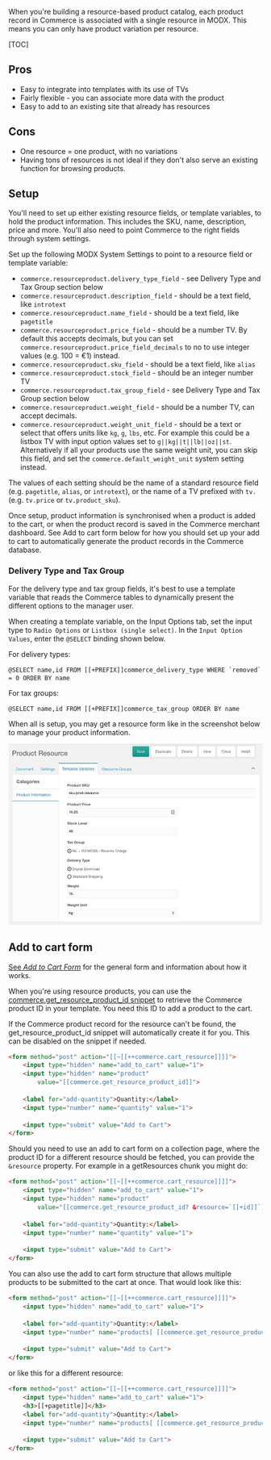 When you're building a resource-based product catalog, each product record in Commerce is associated with a single resource in MODX. This means you can only have product variation per resource.

[TOC]

## Pros 

- Easy to integrate into templates with its use of TVs
- Fairly flexible - you can associate more data with the product
- Easy to add to an existing site that already has resources

## Cons

- One resource = one product, with no variations
- Having tons of resources is not ideal if they don't also serve an existing function for browsing products. 

## Setup

You'll need to set up either existing resource fields, or template variables, to hold the product information. This includes the SKU, name, description, price and more. You'll also need to point Commerce to the right fields through system settings. 

Set up the following MODX System Settings to point to a resource field or template variable:

- `commerce.resourceproduct.delivery_type_field` - see Delivery Type and Tax Group section below
- `commerce.resourceproduct.description_field` - should be a text field, like `introtext`
- `commerce.resourceproduct.name_field` - should be a text field, like `pagetitle`
- `commerce.resourceproduct.price_field` - should be a number TV. By default this accepts decimals, but you can set `commerce.resourceproduct.price_field_decimals` to no to use integer values (e.g. 100 = €1) instead. 
- `commerce.resourceproduct.sku_field` - should be a text field, like `alias`
- `commerce.resourceproduct.stock_field` - should be an integer number TV
- `commerce.resourceproduct.tax_group_field` - see Delivery Type and Tax Group section below
- `commerce.resourceproduct.weight_field` - should be a number TV, can accept decimals. 
- `commerce.resourceproduct.weight_unit_field` - should be a text or select that offers units like `kg`, `g`, `lbs`, etc. For example this could be a listbox TV with input option values set to `g||kg||t||lb||oz||st`. Alternatively if all your products use the same weight unit, you can skip this field, and set the `commerce.default_weight_unit` system setting instead. 

The values of each setting should be the name of a standard resource field (e.g. `pagetitle`, `alias`, or `introtext`), or the name of a TV prefixed with `tv.` (e.g. `tv.price` or `tv.product_sku`). 

Once setup, product information is synchronised when a product is added to the cart, or when the product record is saved in the Commerce merchant dashboard. See Add to cart form below for how you should set up your add to cart to automatically generate the product records in the Commerce database.

### Delivery Type and Tax Group

For the delivery type and tax group fields, it's best to use a template variable that reads the Commerce tables to dynamically present the different options to the manager user. 

When creating a template variable, on the Input Options tab, set the input type to `Radio Options` or `Listbox (single select)`. In the `Input Option Values`, enter the `@SELECT` binding shown below.

For delivery types:

```
@SELECT name,id FROM [[+PREFIX]]commerce_delivery_type WHERE `removed` = 0 ORDER BY name
```

For tax groups:

```
@SELECT name,id FROM [[+PREFIX]]commerce_tax_group ORDER BY name
```

When all is setup, you may get a resource form like in the screenshot below to manage your product information.

![A Resource Product with TVs for SKU, price, stock, tax group, delivery type, and weight.](../../images/products/productresources.jpg)


## Add to cart form

[See _Add to Cart Form_](Add_to_Cart_Form) for the general form and information about how it works.

When you're using resource products, you can use the [commerce.get_resource_product_id snippet](../Snippets/get_resource_product_id) to retrieve the Commerce product ID in your template. You need this ID to add a product to the cart.

If the Commerce product record for the resource can't be found, the get_resource_product_id snippet will automatically create it for you. This can be disabled on the snippet if needed. 

```` html
<form method="post" action="[[~[[++commerce.cart_resource]]]]">
    <input type="hidden" name="add_to_cart" value="1">
    <input type="hidden" name="product"
        value="[[commerce.get_resource_product_id]]">
    
    <label for="add-quantity">Quantity:</label>
    <input type="number" name="quantity" value="1">
    
    <input type="submit" value="Add to Cart">
</form>
````

Should you need to use an add to cart form on a collection page, where the product ID for a different resource should be fetched, you can provide the `&resource` property. For example in a getResources chunk you might do:

```` html
<form method="post" action="[[~[[++commerce.cart_resource]]]]">
    <input type="hidden" name="add_to_cart" value="1">
    <input type="hidden" name="product"
        value="[[commerce.get_resource_product_id? &resource=`[[+id]]`]]">
    
    <label for="add-quantity">Quantity:</label>
    <input type="number" name="quantity" value="1">
    
    <input type="submit" value="Add to Cart">
</form>
````

You can also use the add to cart form structure that allows multiple products to be submitted to the cart at once. That would look like this:

```` html
<form method="post" action="[[~[[++commerce.cart_resource]]]]">
    <input type="hidden" name="add_to_cart" value="1">
    
    <label for="add-quantity">Quantity:</label>
    <input type="number" name="products[ [[commerce.get_resource_product_id]] ][quantity]" value="1">
    
    <input type="submit" value="Add to Cart">
</form>
````

or like this for a different resource:

```` html
<form method="post" action="[[~[[++commerce.cart_resource]]]]">
    <input type="hidden" name="add_to_cart" value="1">
    <h3>[[+pagetitle]]</h3>
    <label for="add-quantity">Quantity:</label>
    <input type="number" name="products[ [[commerce.get_resource_product_id? &resource=`[[+id]]`]] ][quantity]" value="1">
    
    <input type="submit" value="Add to Cart">
</form>
````

